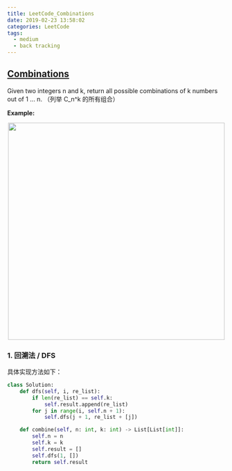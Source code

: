 ```yaml
---
title: LeetCode_Combinations
date: 2019-02-23 13:58:02
categories: LeetCode
tags: 
  - medium
  - back tracking
---
```


## [Combinations](https://leetcode.com/problems/minimum-window-substring/)

Given two integers n and k, return all possible combinations of k numbers out of 1 ... n.
（列举 C_n^k 的所有组合）

<!--more-->

**Example:** 

<div align=center>
	<img src="/images/leetcode_77.png" width = "500" align=center/>
</div>

### 1. 回溯法 / DFS
具体实现方法如下：

```python
class Solution:
    def dfs(self, i, re_list):
        if len(re_list) == self.k:
            self.result.append(re_list)
        for j in range(i, self.n + 1):   
            self.dfs(j + 1, re_list + [j])

    def combine(self, n: int, k: int) -> List[List[int]]:
        self.n = n
        self.k = k
        self.result = []
        self.dfs(1, [])
        return self.result
```